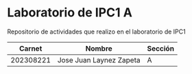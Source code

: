 # Laboratorio de IPC1 A 
 
Repositorio de actividades que realizo en el laboratorio de IPC1 
 
|  Carnet |         Nombre        |Sección| 
|---------|-----------------------|-------| 
|202308221|Jose Juan Laynez Zapeta|   A   | 